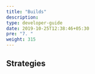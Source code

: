 ```yaml
---
title: "Builds"
description:
type: developer-guide
date: 2019-10-25T12:38:46+05:30
pre: "7. "
weight: 315
---
```

## Strategies